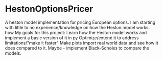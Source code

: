 # HestonOptionsPricer
A heston model implementation for pricing European options. I am starting with little to no experience/knowledge on how the Heston model works.
how 
My goals for this project:
Learn how the Heston model works and implement a basic version of it in py
Optimize/extend it to address limitations/"make it faster"
Make plots
import real world data and see how it does compared to it.
Maybe - implement Black-Scholes to compare the models.

